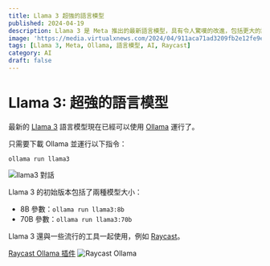 ```yaml
---
title: Llama 3 超強的語言模型
published: 2024-04-19
description: Llama 3 是 Meta 推出的最新語言模型，具有令人驚嘆的改進，包括更大的訓練數據集、加倍的上下文長度和更有效的語言編碼。它還減少了虛假回答，提供兩種模型大小供選擇，並與流行的工具集成。
image: 'https://media.virtualxnews.com/2024/04/911aca71ad3209fb2e12fe9e66c57cb3.png'
tags: [Llama 3, Meta, Ollama, 語言模型, AI, Raycast]
category: AI
draft: false 
---
```


# Llama 3: 超強的語言模型

最新的 [Llama 3](https://llama.meta.com/llama3/) 語言模型現在已經可以使用 [Ollama](https://ollama.com/blog/llama3)  運行了。

只需要下載 Ollama 並運行以下指令：

```
ollama run llama3
```
![llama3 對話](https://media.virtualxnews.com/2024/04/e54d8590d6a2687f88f0e16c869e4733.png)

Llama 3 的初始版本包括了兩種模型大小：

- 8B 參數：`ollama run llama3:8b`
- 70B 參數：`ollama run llama3:70b`

Llama 3 還與一些流行的工具一起使用，例如 [Raycast](https://www.raycast.com/)。

[Raycast Ollama 插件](https://www.raycast.com/massimiliano_pasquini/raycast-ollama)
![Raycast Ollama](https://media.virtualxnews.com/2024/04/02558d91b3bad20baa692c33345e708b.png)
